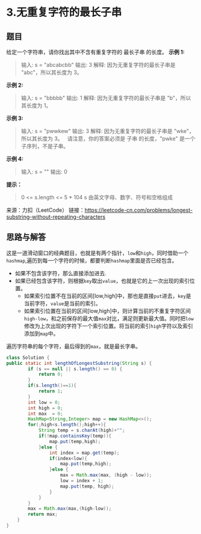 # 3.无重复字符的最长子串

## 题目
给定一个字符串，请你找出其中不含有重复字符的 最长子串 的长度。
**示例 1:**

>输入: s = "abcabcbb"
输出: 3 
解释: 因为无重复字符的最长子串是 "abc"，所以其长度为 3。

**示例 2:**

>输入: s = "bbbbb"
输出: 1
解释: 因为无重复字符的最长子串是 "b"，所以其长度为 1。


**示例 3:**

>输入: s = "pwwkew"
输出: 3
解释: 因为无重复字符的最长子串是 "wke"，所以其长度为 3。
     请注意，你的答案必须是 子串 的长度，"pwke" 是一个子序列，不是子串。

**示例 4:**

>输入: s = ""
输出: 0
 

**提示：**
>0 <= s.length <= 5 * 104
s 由英文字母、数字、符号和空格组成

来源：力扣（LeetCode）
链接：https://leetcode-cn.com/problems/longest-substring-without-repeating-characters

## 思路与解答
这是一道滑动窗口的经典题目，也就是有两个指针，`low`和`high`，同时借助一个`hashmap`,遍历到每一个字符的时候，都要判断`hashmap`里面是否已经包含。
- 如果不包含该字符，那么直接添加进去.
- 如果已经包含该字符，则根据`key`取出`value`，也就是它的上一次出现的索引位置。
    - 如果索引位置不在当前的区间[low,high]中，那也是直接`put`进去，`key`是当前字符，`value`是当前的索引。
    - 如果索引位置在当前的区间[low,high]中，则计算当前的不重复字符区间`high-low`，和之前保存的最大值`max`对比，满足则更新最大值。同时把`low`修改为上次出现的字符下一个索引位置。将当前的索引`high`字符以及索引添加到`map`中。

遍历字符串的每个字符，最后得到的`max`，就是最长字串。

``` java
class Solution {
public static int lengthOfLongestSubstring(String s) {
        if (s == null || s.length() == 0) {
            return 0;
        }
        if(s.length()==1){
            return 1;
        }
        int low = 0;
        int high = 0;
        int max  = 0;
        HashMap<String,Integer> map = new HashMap<>();
        for(;high<s.length();high++){
            String temp = s.charAt(high)+"";
            if(!map.containsKey(temp)){
                map.put(temp,high);
            }else {
                int index = map.get(temp);
                if(index<low){
                    map.put(temp,high);
                }else {
                    max = Math.max(max, (high - low));
                    low = index + 1;
                    map.put(temp, high);
                }
            }
        }
        max = Math.max(max,(high-low));
        return max;
    }
}
```